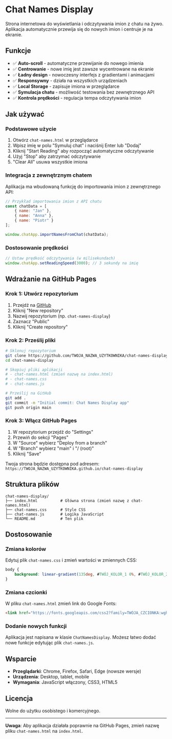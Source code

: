 # Chat Names Display

Strona internetowa do wyświetlania i odczytywania imion z chatu na żywo. Aplikacja automatycznie przewija się do nowych imion i centruje je na ekranie.

## Funkcje

- ✅ **Auto-scroll** - automatyczne przewijanie do nowego imienia
- ✅ **Centrowanie** - nowe imię jest zawsze wycentrowane na ekranie
- ✅ **Ładny design** - nowoczesny interfejs z gradientami i animacjami
- ✅ **Responsywny** - działa na wszystkich urządzeniach
- ✅ **Local Storage** - zapisuje imiona w przeglądarce
- ✅ **Symulacja chatu** - możliwość testowania bez zewnętrznego API
- ✅ **Kontrola prędkości** - regulacja tempa odczytywania imion

## Jak używać

### Podstawowe użycie

1. Otwórz `chat-names.html` w przeglądarce
2. Wpisz imię w polu "Symuluj chat" i naciśnij Enter lub "Dodaj"
3. Kliknij "Start Reading" aby rozpocząć automatyczne odczytywanie
4. Użyj "Stop" aby zatrzymać odczytywanie
5. "Clear All" usuwa wszystkie imiona

### Integracja z zewnętrznym chatem

Aplikacja ma wbudowaną funkcję do importowania imion z zewnętrznego API:

```javascript
// Przykład importowania imion z API chatu
const chatData = [
    { name: "Jan" },
    { name: "Anna" },
    { name: "Piotr" }
];

window.chatApp.importNamesFromChat(chatData);
```

### Dostosowanie prędkości

```javascript
// Ustaw prędkość odczytywania (w milisekundach)
window.chatApp.setReadingSpeed(3000); // 3 sekundy na imię
```

## Wdrażanie na GitHub Pages

### Krok 1: Utwórz repozytorium

1. Przejdź na [GitHub](https://github.com)
2. Kliknij "New repository"
3. Nazwij repozytorium (np. `chat-names-display`)
4. Zaznacz "Public"
5. Kliknij "Create repository"

### Krok 2: Prześlij pliki

```bash
# Sklonuj repozytorium
git clone https://github.com/TWOJA_NAZWA_UZYTKOWNIKA/chat-names-display.git
cd chat-names-display

# Skopiuj pliki aplikacji
# - chat-names.html (zmień nazwę na index.html)
# - chat-names.css
# - chat-names.js

# Prześlij na GitHub
git add .
git commit -m "Initial commit: Chat Names Display app"
git push origin main
```

### Krok 3: Włącz GitHub Pages

1. W repozytorium przejdź do "Settings"
2. Przewiń do sekcji "Pages"
3. W "Source" wybierz "Deploy from a branch"
4. W "Branch" wybierz "main" i "/ (root)"
5. Kliknij "Save"

Twoja strona będzie dostępna pod adresem:
`https://TWOJA_NAZWA_UZYTKOWNIKA.github.io/chat-names-display`

## Struktura plików

```
chat-names-display/
├── index.html          # Główna strona (zmień nazwę z chat-names.html)
├── chat-names.css      # Style CSS
├── chat-names.js       # Logika JavaScript
└── README.md           # Ten plik
```

## Dostosowanie

### Zmiana kolorów

Edytuj plik `chat-names.css` i zmień wartości w zmiennych CSS:

```css
body {
    background: linear-gradient(135deg, #TWÓJ_KOLOR_1 0%, #TWÓJ_KOLOR_2 100%);
}
```

### Zmiana czcionki

W pliku `chat-names.html` zmień link do Google Fonts:

```html
<link href="https://fonts.googleapis.com/css2?family=TWÓJA_CZCIONKA:wght@300;400;600;700&display=swap" rel="stylesheet">
```

### Dodanie nowych funkcji

Aplikacja jest napisana w klasie `ChatNamesDisplay`. Możesz łatwo dodać nowe funkcje edytując plik `chat-names.js`.

## Wsparcie

- **Przeglądarki**: Chrome, Firefox, Safari, Edge (nowsze wersje)
- **Urządzenia**: Desktop, tablet, mobile
- **Wymagania**: JavaScript włączony, CSS3, HTML5

## Licencja

Wolne do użytku osobistego i komercyjnego.

---

**Uwaga**: Aby aplikacja działała poprawnie na GitHub Pages, zmień nazwę pliku `chat-names.html` na `index.html`.